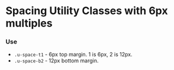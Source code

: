 # Spacing Utility Classes with 6px multiples

### Use
- `.u-space-t1` - 6px top margin. 1 is 6px, 2 is 12px.
- `.u-space-b2` - 12px bottom margin. 
